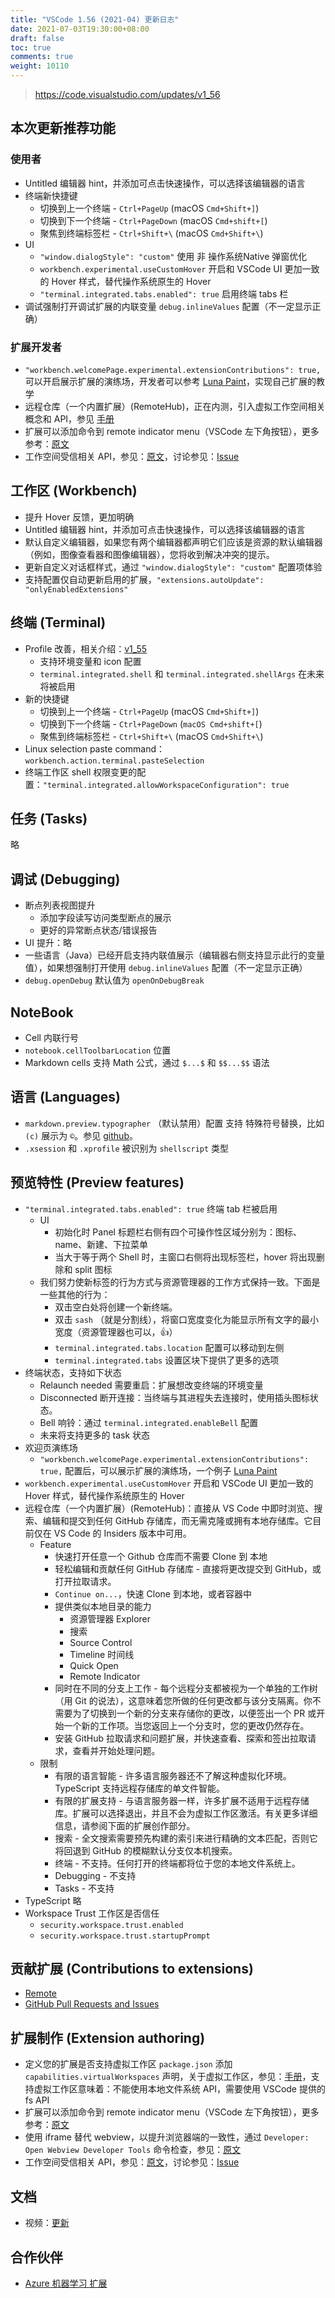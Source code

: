 ```yaml
---
title: "VSCode 1.56 (2021-04) 更新日志"
date: 2021-07-03T19:30:00+08:00
draft: false
toc: true
comments: true
weight: 10110
---
```


> https://code.visualstudio.com/updates/v1_56

## 本次更新推荐功能

### 使用者

* Untitled 编辑器 hint，并添加可点击快速操作，可以选择该编辑器的语言
* 终端新快捷键
    * 切换到上一个终端 - `Ctrl+PageUp` (macOS `Cmd+Shift+]`)
    * 切换到下一个终端 - `Ctrl+PageDown` (macOS `Cmd+shift+[`)
    * 聚焦到终端标签栏 - `Ctrl+Shift+\` (macOS `Cmd+Shift+\`)
* UI
    * `"window.dialogStyle": "custom"` 使用 非 操作系统Native 弹窗优化
    * `workbench.experimental.useCustomHover`  开启和 VSCode UI 更加一致的 Hover 样式，替代操作系统原生的 Hover
    * `"terminal.integrated.tabs.enabled": true` 启用终端 tabs 栏
* 调试强制打开调试扩展的内联变量 `debug.inlineValues` 配置（不一定显示正确）

### 扩展开发者

* `"workbench.welcomePage.experimental.extensionContributions": true,` 可以开启展示扩展的演练场，开发者可以参考 [Luna Paint](https://marketplace.visualstudio.com/items?itemName=Tyriar.luna-paint)，实现自己扩展的教学
* 远程仓库（一个内置扩展）(RemoteHub)，正在内测，引入虚拟工作空间相关概念和 API，参见 [手册](https://github.com/microsoft/vscode/wiki/Virtual-Workspaces)
* 扩展可以添加命令到 remote indicator menu（VSCode 左下角按钮），更多参考：[原文](https://code.visualstudio.com/updates/v1_56#_remote-indicator-menu)
* 工作空间受信相关 API，参见：[原文](https://code.visualstudio.com/updates/v1_56#_workspace-trust-extension-api)，讨论参见：[Issue](https://github.com/microsoft/vscode/issues/120251)

## 工作区 (Workbench)

* 提升 Hover 反馈，更加明确
* Untitled 编辑器 hint，并添加可点击快速操作，可以选择该编辑器的语言
* 默认自定义编辑器，如果您有两个编辑器都声明它们应该是资源的默认编辑器（例如，图像查看器和图像编辑器），您将收到解决冲突的提示。
* 更新自定义对话框样式，通过 `"window.dialogStyle": "custom"` 配置项体验
* 支持配置仅自动更新启用的扩展，`"extensions.autoUpdate": "onlyEnabledExtensions"`

## 终端 (Terminal)

* Profile 改善，相关介绍：[v1_55](https://code.visualstudio.com/updates/v1_55#_terminal-profiles)
    * 支持环境变量和 icon 配置
    * `terminal.integrated.shell` 和 `terminal.integrated.shellArgs` 在未来将被启用
* 新的快捷键
    * 切换到上一个终端 - `Ctrl+PageUp` (macOS `Cmd+Shift+]`)
    * 切换到下一个终端 - `Ctrl+PageDown` (`macOS Cmd+shift+[`)
    * 聚焦到终端标签栏 - `Ctrl+Shift+\` (macOS `Cmd+Shift+\`)
* Linux selection paste command：`workbench.action.terminal.pasteSelection`
* 终端工作区 shell 权限变更的配置：`"terminal.integrated.allowWorkspaceConfiguration": true`

## 任务 (Tasks)

略

## 调试 (Debugging)

* 断点列表视图提升
    * 添加字段读写访问类型断点的展示
    * 更好的异常断点状态/错误报告
* UI 提升：略
* 一些语言（Java）已经开启支持内联值展示（编辑器右侧支持显示此行的变量值），如果想强制打开使用 `debug.inlineValues` 配置（不一定显示正确）
* `debug.openDebug` 默认值为 `openOnDebugBreak`

## NoteBook

* Cell 内联行号
* `notebook.cellToolbarLocation` 位置
* Markdown cells 支持 Math 公式，通过 `$...$` 和 `$$...$$` 语法

## 语言 (Languages)

* `markdown.preview.typographer` （默认禁用）配置 支持 特殊符号替换，比如 `(c)` 展示为 `©`。参见 [github](https://github.com/markdown-it/markdown-it/blob/master/lib/rules_core/replacements.js)。
* `.xsession` 和 `.xprofile` 被识别为 `shellscript` 类型

## 预览特性 (Preview features)

* `"terminal.integrated.tabs.enabled": true` 终端 tab 栏被启用
    * UI
        * 初始化时 Panel 标题栏右侧有四个可操作性区域分别为：图标、name、新建、下拉菜单
        * 当大于等于两个 Shell 时，主窗口右侧将出现标签栏，hover 将出现删除和 split 图标
    * 我们努力使新标签的行为方式与资源管理器的工作方式保持一致。下面是一些其他的行为：
        * 双击空白处将创建一个新终端。
        * 双击 `sash` （就是分割线），将窗口宽度变化为能显示所有文字的最小宽度（资源管理器也可以，👍）
        * `terminal.integrated.tabs.location` 配置可以移动到左侧
        * `terminal.integrated.tabs` 设置区块下提供了更多的选项
* 终端状态，支持如下状态
    * Relaunch needed 需要重启：扩展想改变终端的环境变量
    * Disconnected 断开连接：当终端与其进程失去连接时，使用插头图标状态。
    * Bell 响铃：通过 `terminal.integrated.enableBell` 配置
    * 未来将支持更多的 task 状态
* 欢迎页演练场
    * `"workbench.welcomePage.experimental.extensionContributions": true,` 配置后，可以展示扩展的演练场，一个例子 [Luna Paint](https://marketplace.visualstudio.com/items?itemName=Tyriar.luna-paint)
* `workbench.experimental.useCustomHover`  开启和 VSCode UI 更加一致的 Hover 样式，替代操作系统原生的 Hover
* 远程仓库（一个内置扩展）(RemoteHub)：直接从 VS Code 中即时浏览、搜索、编辑和提交到任何 GitHub 存储库，而无需克隆或拥有本地存储库。它目前仅在 VS Code 的 Insiders 版本中可用。
    * Feature
        * 快速打开任意一个 Github 仓库而不需要 Clone 到 本地
        * 轻松编辑和贡献任何 GitHub 存储库 - 直接将更改提交到 GitHub，或打开拉取请求。
        * `Continue on...`，快速 Clone 到本地，或者容器中
        * 提供类似本地目录的能力
            * 资源管理器 Explorer
            * 搜索
            * Source Control
            * Timeline 时间线
            * Quick Open
            * Remote Indicator
        * 同时在不同的分支上工作 - 每个远程分支都被视为一个单独的工作树（用 Git 的说法），这意味着您所做的任何更改都与该分支隔离。你不需要为了切换到一个新的分支来存储你的更改，以便签出一个 PR 或开始一个新的工作项。当您返回上一个分支时，您的更改仍然存在。
        * 安装 GitHub 拉取请求和问题扩展，并快速查看、探索和签出拉取请求，查看并开始处理问题。
    * 限制
        * 有限的语言智能 - 许多语言服务器还不了解这种虚拟化环境。 TypeScript 支持远程存储库的单文件智能。
        * 有限的扩展支持 - 与语言服务器一样，许多扩展不适用于远程存储库。扩展可以选择退出，并且不会为虚拟工作区激活。有关更多详细信息，请参阅下面的扩展创作部分。
        * 搜索 - 全文搜索需要预先构建的索引来进行精确的文本匹配，否则它将回退到 GitHub 的模糊默认分支仅本机搜索。
        * 终端 - 不支持。任何打开的终端都将位于您的本地文件系统上。
        * Debugging - 不支持
        * Tasks - 不支持
* TypeScript 略
* Workspace Trust 工作区是否信任
    * `security.workspace.trust.enabled`
    * `security.workspace.trust.startupPrompt`

## 贡献扩展 (Contributions to extensions)

* [Remote](https://github.com/microsoft/vscode-docs/blob/main/remote-release-notes/v1_56.md)
* [GitHub Pull Requests and Issues](https://github.com/microsoft/vscode-pull-request-github/blob/main/CHANGELOG.md#0260)

## 扩展制作 (Extension authoring)

* 定义您的扩展是否支持虚拟工作区 `package.json` 添加 `capabilities.virtualWorkspaces` 声明，关于虚拟工作区，参见：[手册](https://github.com/microsoft/vscode/wiki/Virtual-Workspaces)，支持虚拟工作区意味着：不能使用本地文件系统 API，需要使用 VSCode 提供的 fs API
* 扩展可以添加命令到 remote indicator menu（VSCode 左下角按钮），更多参考：[原文](https://code.visualstudio.com/updates/v1_56#_remote-indicator-menu)
* 使用 iframe 替代 webview，以提升浏览器端的一致性，通过 `Developer: Open Webview Developer Tools` 命令检查，参见：[原文](https://code.visualstudio.com/updates/v1_56#_easier-inspecting-of-webviews)
* 工作空间受信相关 API，参见：[原文](https://code.visualstudio.com/updates/v1_56#_workspace-trust-extension-api)，讨论参见：[Issue](https://github.com/microsoft/vscode/issues/120251)

## 文档

* 视频：[更新](https://code.visualstudio.com/updates/v1_56#_updated-introductory-videos)

## 合作伙伴

* [Azure 机器学习 扩展](https://code.visualstudio.com/updates/v1_56#_azure-machine-learning)
